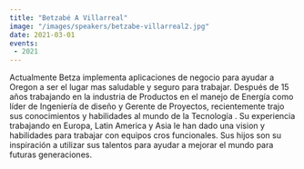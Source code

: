 ```yaml
---
title: "Betzabé A Villarreal"
image: "/images/speakers/betzabe-villarreal2.jpg"
date: 2021-03-01
events:
 - 2021
---
```


Actualmente Betza implementa aplicaciones de negocio para ayudar a Oregon a ser el lugar mas saludable y seguro para trabajar. Después de 15 años trabajando en la industria de Productos en el manejo de Energía como líder de Ingeniería de diseño y Gerente de Proyectos, recientemente trajo sus conocimientos y habilidades al mundo de la Tecnología . Su experiencia trabajando en Europa, Latin America y Asia le han dado una vision y habilidades para trabajar con equipos cros funcionales. Sus hijos son su inspiración a utilizar sus talentos para ayudar a mejorar el mundo para futuras generaciones.